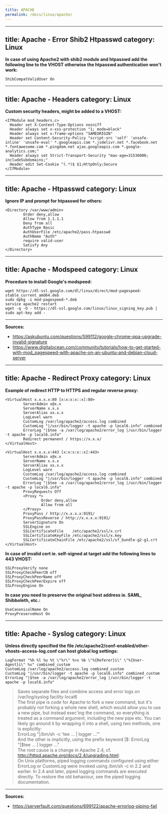 ```yaml
---
title: APACHE
permalink: /docs/linux/apache/
---
```

---
title: Apache - Error Shib2 Htpasswd
category: Linux
---
**In case of using Apache2 with shib2 module and htpasswd add the following line to the VHOST otherwise the htpasswd authentication won't work:**
```
ShibCompatValidUser On
```
---
title: Apache - Headers
category: Linux
---
**Custom security headers, might be added to a VHOST:**
```
<IfModule mod_headers.c>
  Header set X-Content-Type-Options nosniff
  Header always set x-xss-protection "1; mode=block"
  Header always set x-frame-options "SAMEORIGIN"
  Header set Content-Security-Policy "script-src 'self' 'unsafe-inline' 'unsafe-eval' *.googleapis.com *.jsdelivr.net *.facebook.net *.fontawesome.com *.pingdom.net ajax.googleapis.com *.google-analytics.com;"
  Header always set Strict-Transport-Security "max-age=31536000; includeSubdomains;"
  Header edit Set-Cookie ^(.*)$ $1;HttpOnly;Secure
</IfModule>
```
---
title: Apache - Htpasswd
category: Linux
---
**Ignore IP and prompt for htpasswd for others:**
```
<Directory /var/www/admin>
        Order deny,allow
        Allow from 1.1.1.1
        Deny from all
        AuthType Basic
        AuthUserFile /etc/apache2/pass.htpasswd
        AuthName "Auth"
        require valid-user
        Satisfy Any
</Directory>
```
---
title: Apache - Modspeed
category: Linux
---
**Procedure to install Google's modspeed:**
```
wget https://dl-ssl.google.com/dl/linux/direct/mod-pagespeed-stable_current_amd64.deb
sudo dpkg -i mod-pagespeed-*.deb
service apache2 restart
wget -q -O - https://dl-ssl.google.com/linux/linux_signing_key.pub | sudo apt-key add -
```

***
**Sources:**
* https://askubuntu.com/questions/599112/google-chrome-ppa-upgrade-invalid-signature
* https://www.digitalocean.com/community/tutorials/how-to-get-started-with-mod_pagespeed-with-apache-on-an-ubuntu-and-debian-cloud-server
---
title: Apache - Redirect Proxy
category: Linux
---
**Example of redirect HTTP to HTTPS and regular reverse proxy:**
```
<VirtualHost x.x.x.x:80 [x:x:x:x::x]:80>
        ServerAdmin x@x.x
        ServerName x.x.x
        ServerAlias xx.x.x
        LogLevel warn
        CustomLog /var/log/apache2/access.log combined
        CustomLog "|/usr/bin/logger -t apache -p local6.info" combined
        ErrorLog "|$tee -a /var/log/apache2/error_log |/usr/bin/logger -t apache -p local6.info"
        Redirect permanent / https://x.x.x/
</VirtualHost>

<VirtualHost x.x.x.x:443 [x:x:x:x::x]:443>
        ServerAdmin x@x.x
        ServerName x.x.x
        ServerAlias xx.x.x
        LogLevel warn
        CustomLog /var/log/apache2/access.log combined
        CustomLog "|/usr/bin/logger -t apache -p local6.info" combined
        ErrorLog "|$tee -a /var/log/apache2/error_log |/usr/bin/logger -t apache -p local6.info"
        ProxyRequests Off
        <Proxy *>
                Order deny,allow
                Allow from all
        </Proxy>
        ProxyPass / http://x.x.x.x:9191/
        ProxyPassReverse / http://x.x.x.x:9191/
        ServerSignature On
        SSLEngine on
        SSLCertificateFile    /etc/apache2/ssl/x.crt
        SSLCertificateKeyFile /etc/apache2/ssl/x.key
        SSLCertificateChainFile /etc/apache2/ssl/sf_bundle-g2-g1.crt
</VirtualHost>
```

**In case of invalid cert ie. self-signed at target add the following lines to 443 VHOST:**
```
SSLProxyVerify none
SSLProxyCheckPeerCN off
SSLProxyCheckPeerName off
SSLProxyCheckPeerExpire off
SSLProxyEngine On
```

**In case you need to preserve the original host address ie. SAML, Shibboleth, etc.:**
```
UseCanonicalName On
ProxyPreserveHost On
```
---
title: Apache - Syslog
category: Linux
---

**Unless directly specified the file /etc/apache2/conf-enabled/other-vhosts-access-log.conf can host global log settings:**
```
LogFormat "%h %l %u %t \"%r\" %>s %b \"%{Referer}i\" \"%{User-Agent}i\" %v" combined_custom
CustomLog /var/log/apache2/access.log combined_custom
CustomLog "|/usr/bin/logger -t apache -p local6.info" combined_custom
ErrorLog "|$tee -a /var/log/apache2/error_log |/usr/bin/logger -t apache -p local6.info"
```

>Saves separate files and combine access and error logs on /var/log/syslog facility local6  
>The first pipe is code for Apache to fork a new command, but it's probably not forking a whole new shell, which would allow you to use a new pipe, but instead exec'ing the command, so everything is treated as a command argument, including the new pipe etc. You can likely go around it by wrapping it into a shell, using two methods, one is explicitly:  
>ErrorLog "|/bin/sh -c 'tee ... | logger ...'"  
>And the other is implicitly, using the prefix keyword |$:  
>ErrorLog "|$tee ... | logger ..."  
>The root cause is a change in Apache 2.4, cf. http://httpd.apache.org/docs/2.4/upgrading.html:  
>On Unix platforms, piped logging commands configured using either ErrorLog or CustomLog were invoked using /bin/sh -c in 2.2 and earlier. In 2.4 and later, piped logging commands are executed directly. To restore the old behaviour, see the piped logging documentation.

***
**Sources:**
* https://serverfault.com/questions/699122/apache-errorlog-piping-fail
